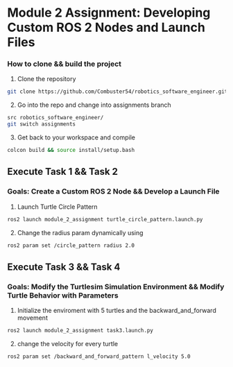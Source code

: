 # Module 2 Assignment: Developing Custom ROS 2 Nodes and Launch Files

### How to clone && build the project


1. Clone the repository

```sh
git clone https://github.com/Combuster54/robotics_software_engineer.git
```

2. Go into the repo and change into assignments branch

```sh
src robotics_software_engineer/
git switch assignments
```

3. Get back to your workspace and compile 

```sh
colcon build && source install/setup.bash
```

## Execute Task 1 && Task 2

### Goals: Create a Custom ROS 2 Node && Develop a Launch File

1. Launch Turtle Circle Pattern

```sh
ros2 launch module_2_assignment turtle_circle_pattern.launch.py
```

2. Change the radius param dynamically using

```sh
ros2 param set /circle_pattern radius 2.0
```

## Execute Task 3 && Task 4

### Goals: Modify the Turtlesim Simulation Environment && Modify Turtle Behavior with Parameters


1. Initialize the enviroment with 5 turtles and the backward_and_forward movement

```sh
ros2 launch module_2_assignment task3.launch.py
```

2. change the velocity for every turtle

```sh
ros2 param set /backward_and_forward_pattern l_velocity 5.0
```